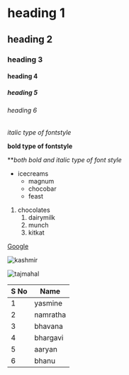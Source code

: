 # heading 1
## heading 2
### heading 3
#### heading 4
##### heading 5
###### heading 6
*italic type of fontstyle*

**bold type of fontstyle**

***both bold and italic type of font style*
* icecreams
  * magnum
  * chocobar
  * feast
 
 1. chocolates
    1. dairymilk
    2. munch
    3. kitkat
    
  [Google](https://www.google.com/)
  
  ![kashmir](https://encrypted-tbn0.gstatic.com/images?q=tbn:ANd9GcSCPtUBP8l7dPfGAazEu1Tro7NBhTIt2SQnS6AI8WkVusFm3B3pkbALM_nG1ATXy1gBiuM&usqp=CAU)
 
  ![tajmahal]( https://images.theconversation.com/files/228846/original/file-20180723-189310-1ymcybu.jpg?ixlib=rb-1.1.0&q=45&auto=format&w=754&fit=clip)

 S No|Name
 ----|----
 1| yasmine
 2|namratha
 3|bhavana
 4|bhargavi
 5|aaryan
 6|bhanu























